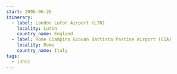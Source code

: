 ```yaml
---
start: 2006-06-26
itinerary:
  - label: London Luton Airport (LTN)
    locality: Luton
    country_name: England
  - label: Rome Ciampino Giovan Battista Pastine Airport (CIA)
    locality: Rome
    country_name: Italy
tags:
  - i3h51
---
```

